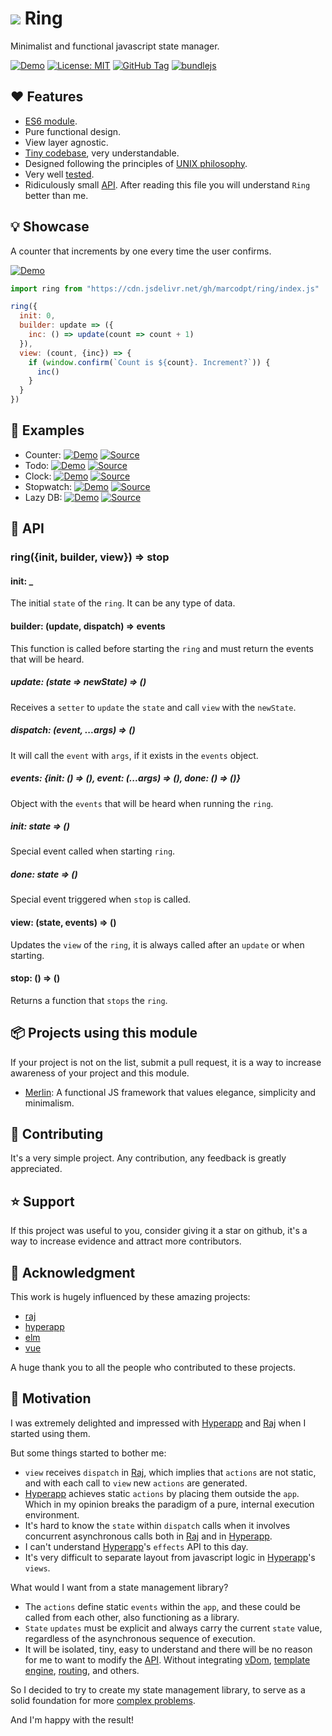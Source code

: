 # ![](favicon.ico) Ring

Minimalist and functional javascript state manager.

[![Demo](https://img.shields.io/badge/Demo-blue)](https://marcodpt.github.io/ring/)
[![License: MIT](https://img.shields.io/badge/License-MIT-yellow.svg)](https://opensource.org/licenses/MIT)
[![GitHub Tag](https://img.shields.io/github/v/tag/marcodpt/ring)](https://github.com/marcodpt/ring/tags)
[![bundlejs](https://deno.bundlejs.com/badge?q=https://raw.githubusercontent.com/marcodpt/ring/main/index.js&treeshake=[{default}])](https://bundlejs.com/?q=https://raw.githubusercontent.com/marcodpt/ring/main/index.js&treeshake=[{default}])

## ❤️ Features
 - [ES6 module](https://github.com/marcodpt/ring/blob/main/index.js).
 - Pure functional design.
 - View layer agnostic.
 - [Tiny codebase](https://github.com/marcodpt/ring/blob/main/index.js),
very understandable.
 - Designed following the principles of
[UNIX philosophy](https://en.wikipedia.org/wiki/Unix_philosophy).
 - Very well [tested](https://marcodpt.github.io/ring/tests/).
 - Ridiculously small [API](#-api). After reading this file you will
understand `Ring` better than me.

## 💡 Showcase
A counter that increments by one every time the user confirms.

[![Demo](https://img.shields.io/badge/Demo-blue)](https://marcodpt.github.io/ring/examples/simple.html)

```js
import ring from "https://cdn.jsdelivr.net/gh/marcodpt/ring/index.js"

ring({
  init: 0,
  builder: update => ({
    inc: () => update(count => count + 1)
  }),
  view: (count, {inc}) => {
    if (window.confirm(`Count is ${count}. Increment?`)) {
      inc()
    }
  }
})
```

## 💯 Examples

 - Counter:
[![Demo](https://img.shields.io/badge/Demo-blue)](https://marcodpt.github.io/ring/examples/counter.html)
[![Source](https://img.shields.io/badge/Source-gray)](https://github.com/marcodpt/ring/blob/main/examples/counter.html)
 - Todo:
[![Demo](https://img.shields.io/badge/Demo-blue)](https://marcodpt.github.io/ring/examples/todo.html)
[![Source](https://img.shields.io/badge/Source-gray)](https://github.com/marcodpt/ring/blob/main/examples/todo.html)
 - Clock:
[![Demo](https://img.shields.io/badge/Demo-blue)](https://marcodpt.github.io/ring/examples/clock.html)
[![Source](https://img.shields.io/badge/Source-gray)](https://github.com/marcodpt/ring/blob/main/examples/clock.html)
 - Stopwatch:
[![Demo](https://img.shields.io/badge/Demo-blue)](https://marcodpt.github.io/ring/examples/stopwatch.html)
[![Source](https://img.shields.io/badge/Source-gray)](https://github.com/marcodpt/ring/blob/main/examples/stopwatch.html)
 - Lazy DB:
[![Demo](https://img.shields.io/badge/Demo-blue)](https://marcodpt.github.io/ring/examples/lazy_db.html)
[![Source](https://img.shields.io/badge/Source-gray)](https://github.com/marcodpt/ring/blob/main/examples/lazy_db.html)

## 📖 API

### ring({init, builder, view}) => stop

#### init: _
The initial `state` of the `ring`. It can be any type of data.

#### builder: (update, dispatch) => events
This function is called before starting the `ring` and must return the events
that will be heard.

##### update: (state => newState) => ()
Receives a `setter` to `update` the `state` and call `view` with the
`newState`.

##### dispatch: (event, ...args) => ()
It will call the `event` with `args`, if it exists in the `events` object.

##### events: {init: () => (), event: (...args) => (), done: () => ()}
Object with the `events` that will be heard when running the `ring`.

##### init: state => ()
Special event called when starting `ring`.

##### done: state => ()
Special event triggered when `stop` is called.

#### view: (state, events) => ()
Updates the `view` of the `ring`, it is always called after an `update` or when
starting.

#### stop: () => ()
Returns a function that `stops` the `ring`.

## 📦 Projects using this module
If your project is not on the list, submit a pull request, it is a way to
increase awareness of your project and this module.

 - [Merlin](https://github.com/marcodpt/merlin): A functional JS framework that
values elegance, simplicity and minimalism. 

## 🤝 Contributing
It's a very simple project.
Any contribution, any feedback is greatly appreciated.

## ⭐ Support
If this project was useful to you, consider giving it a star on github, it's a
way to increase evidence and attract more contributors.

## 🙏 Acknowledgment
This work is hugely influenced by these amazing projects:
 - [raj](https://github.com/andrejewski/raj)
 - [hyperapp](https://github.com/jorgebucaran/hyperapp)
 - [elm](https://github.com/elm)
 - [vue](https://github.com/vuejs/vue)

A huge thank you to all the people who contributed to these projects.

## 📢 Motivation
I was extremely delighted and impressed with
[Hyperapp](https://github.com/jorgebucaran/hyperapp) and
[Raj](https://github.com/andrejewski/raj) when I started using them.

But some things started to bother me:
 - `view` receives `dispatch` in [Raj](https://github.com/andrejewski/raj),
which implies that `actions` are not static, and with each call to `view` new
`actions` are generated.
 - [Hyperapp](https://github.com/jorgebucaran/hyperapp) achieves static
`actions` by placing them outside the `app`. Which in my opinion breaks the
paradigm of a pure, internal execution environment.
 - It's hard to know the `state` within `dispatch` calls when it involves
concurrent asynchronous calls both in
[Raj](https://github.com/andrejewski/raj) and in
[Hyperapp](https://github.com/jorgebucaran/hyperapp).
 - I can't understand [Hyperapp](https://github.com/jorgebucaran/hyperapp)'s
`effects` API to this day.
 - It's very difficult to separate layout from javascript logic in
[Hyperapp](https://github.com/jorgebucaran/hyperapp)'s `views`.

What would I want from a state management library?
 - The `actions` define static `events` within the `app`, and these could be
called from each other, also functioning as a library.
 - `State` `updates` must be explicit and always carry the current `state`
value, regardless of the asynchronous sequence of execution.
 - It will be isolated, tiny, easy to understand and there will be no reason
for me to want to modify the [API](#-api). Without integrating
[vDom](https://github.com/jorgebucaran/superfine),
[template engine](https://github.com/marcodpt/tint),
[routing](https://github.com/marcodpt/wand),
and others.

So I decided to try to create my state management library, to serve as a solid
foundation for more [complex problems](https://github.com/marcodpt/merlin).

And I'm happy with the result!
